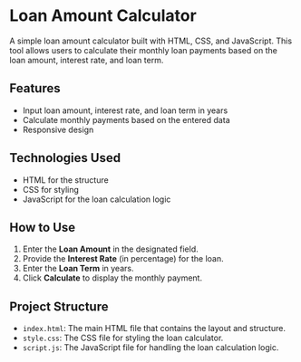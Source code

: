 # Loan Amount Calculator

A simple loan amount calculator built with HTML, CSS, and JavaScript. This tool allows users to calculate their monthly loan payments based on the loan amount, interest rate, and loan term.

## Features

- Input loan amount, interest rate, and loan term in years
- Calculate monthly payments based on the entered data
- Responsive design

## Technologies Used

- HTML for the structure
- CSS for styling
- JavaScript for the loan calculation logic

## How to Use

1. Enter the **Loan Amount** in the designated field.
2. Provide the **Interest Rate** (in percentage) for the loan.
3. Enter the **Loan Term** in years.
4. Click **Calculate** to display the monthly payment.

## Project Structure

- `index.html`: The main HTML file that contains the layout and structure.
- `style.css`: The CSS file for styling the loan calculator.
- `script.js`: The JavaScript file for handling the loan calculation logic.
